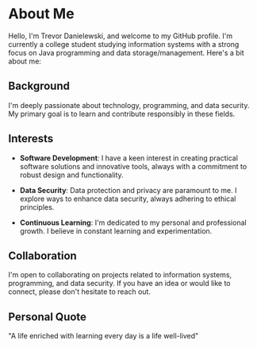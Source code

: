 # About Me

Hello, I'm Trevor Danielewski, and welcome to my GitHub profile. I'm currently a college student studying information systems with a strong focus on Java programming and data storage/management. Here's a bit about me:

## Background

I'm deeply passionate about technology, programming, and data security. My primary goal is to learn and contribute responsibly in these fields.

## Interests

- **Software Development**: I have a keen interest in creating practical software solutions and innovative tools, always with a commitment to robust design and functionality.

- **Data Security**: Data protection and privacy are paramount to me. I explore ways to enhance data security, always adhering to ethical principles.

- **Continuous Learning**: I'm dedicated to my personal and professional growth. I believe in constant learning and experimentation.

## Collaboration

I'm open to collaborating on projects related to information systems, programming, and data security. If you have an idea or would like to connect, please don't hesitate to reach out.

## Personal Quote

"A life enriched with learning every day is a life well-lived"
